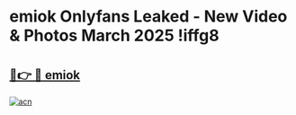 # emiok Onlyfans Leaked - New Video & Photos March 2025 !iffg8

# <h2><a href="https://ou84mg.iuczelnia.edu.pl?title=emiok&ref=iffg8">🔗👉 🔴 emiok</a></h2>

[![acn](https://github.com/user-attachments/assets/0f9c940e-d8b0-45ae-aac7-cd30a18b3e1c)](https://ou84mg.iuczelnia.edu.pl?title=emiok&ref=iffg8)

